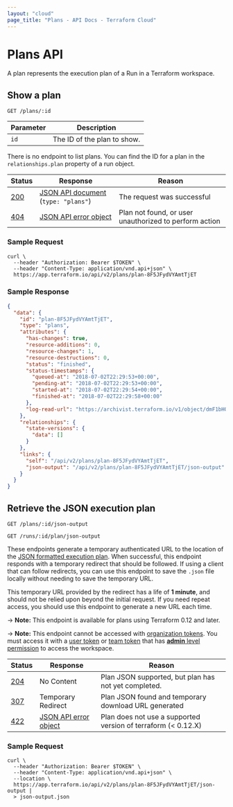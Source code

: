 ```yaml
---
layout: "cloud"
page_title: "Plans - API Docs - Terraform Cloud"
---
```


[200]: https://developer.mozilla.org/en-US/docs/Web/HTTP/Status/200
[201]: https://developer.mozilla.org/en-US/docs/Web/HTTP/Status/201
[202]: https://developer.mozilla.org/en-US/docs/Web/HTTP/Status/202
[204]: https://developer.mozilla.org/en-US/docs/Web/HTTP/Status/204
[307]: https://developer.mozilla.org/en-US/docs/Web/HTTP/Status/307
[400]: https://developer.mozilla.org/en-US/docs/Web/HTTP/Status/400
[401]: https://developer.mozilla.org/en-US/docs/Web/HTTP/Status/401
[403]: https://developer.mozilla.org/en-US/docs/Web/HTTP/Status/403
[404]: https://developer.mozilla.org/en-US/docs/Web/HTTP/Status/404
[409]: https://developer.mozilla.org/en-US/docs/Web/HTTP/Status/409
[412]: https://developer.mozilla.org/en-US/docs/Web/HTTP/Status/412
[422]: https://developer.mozilla.org/en-US/docs/Web/HTTP/Status/422
[429]: https://developer.mozilla.org/en-US/docs/Web/HTTP/Status/429
[500]: https://developer.mozilla.org/en-US/docs/Web/HTTP/Status/500
[504]: https://developer.mozilla.org/en-US/docs/Web/HTTP/Status/504
[JSON API document]: /docs/cloud/api/index.html#json-api-documents
[JSON API error object]: http://jsonapi.org/format/#error-objects

# Plans API

A plan represents the execution plan of a Run in a Terraform workspace.

## Show a plan

`GET /plans/:id`

Parameter | Description
----------|------------
`id`      | The ID of the plan to show.

There is no endpoint to list plans. You can find the ID for a plan in the
`relationships.plan` property of a run object.

Status  | Response                                | Reason
--------|-----------------------------------------|-------
[200][] | [JSON API document][] (`type: "plans"`) | The request was successful
[404][] | [JSON API error object][]               | Plan not found, or user unauthorized to perform action


### Sample Request

```shell
curl \
  --header "Authorization: Bearer $TOKEN" \
  --header "Content-Type: application/vnd.api+json" \
  https://app.terraform.io/api/v2/plans/plan-8F5JFydVYAmtTjET
```

### Sample Response

```json
{
  "data": {
    "id": "plan-8F5JFydVYAmtTjET",
    "type": "plans",
    "attributes": {
      "has-changes": true,
      "resource-additions": 0,
      "resource-changes": 1,
      "resource-destructions": 0,
      "status": "finished",
      "status-timestamps": {
        "queued-at": "2018-07-02T22:29:53+00:00",
        "pending-at": "2018-07-02T22:29:53+00:00",
        "started-at": "2018-07-02T22:29:54+00:00",
        "finished-at": "2018-07-02T22:29:58+00:00"
      },
      "log-read-url": "https://archivist.terraform.io/v1/object/dmF1bHQ6djE6OFA1eEdlSFVHRSs4YUcwaW83a1dRRDA0U2E3T3FiWk1HM2NyQlNtcS9JS1hHN3dmTXJmaFhEYTlHdTF1ZlgxZ2wzVC9kVTlNcjRPOEJkK050VFI3U3dvS2ZuaUhFSGpVenJVUFYzSFVZQ1VZYno3T3UyYjdDRVRPRE5pbWJDVTIrNllQTENyTndYd1Y0ak1DL1dPVlN1VlNxKzYzbWlIcnJPa2dRRkJZZGtFeTNiaU84YlZ4QWs2QzlLY3VJb3lmWlIrajF4a1hYZTlsWnFYemRkL2pNOG9Zc0ZDakdVMCtURUE3dDNMODRsRnY4cWl1dUN5dUVuUzdnZzFwL3BNeHlwbXNXZWRrUDhXdzhGNnF4c3dqaXlZS29oL3FKakI5dm9uYU5ZKzAybnloREdnQ3J2Rk5WMlBJemZQTg"
    },
    "relationships": {
      "state-versions": {
        "data": []
      }
    },
    "links": {
      "self": "/api/v2/plans/plan-8F5JFydVYAmtTjET",
      "json-output": "/api/v2/plans/plan-8F5JFydVYAmtTjET/json-output"
    }
  }
}
```

## Retrieve the JSON execution plan

`GET /plans/:id/json-output`

`GET /runs/:id/plan/json-output`

These endpoints generate a temporary authenticated URL to the location of the [JSON formatted execution plan](/docs/internals/json-format.html#format-summary).  When successful, this endpoint responds with a temporary redirect that should be followed.  If using a client that can follow redirects, you can use this endpoint to save the `.json` file locally without needing to save the temporary URL.

This temporary URL provided by the redirect has a life of **1 minute**, and should not be relied upon beyond the initial request.  If you need repeat access, you should use this endpoint to generate a new URL each time.

-> **Note:** This endpoint is available for plans using Terraform 0.12 and later.

-> **Note:** This endpoint cannot be accessed with [organization tokens](../users-teams-organizations/api-tokens.html#organization-api-tokens). You must access it with a [user token](../users-teams-organizations/users.html#api-tokens) or [team token](../users-teams-organizations/api-tokens.html#team-api-tokens) that has [**admin** level permission](../users-teams-organizations/permissions.html#admin) to access the workspace.

Status  | Response                  | Reason
--------|---------------------------|----------
[204][] | No Content                | Plan JSON supported, but plan has not yet completed.
[307][] | Temporary Redirect        | Plan JSON found and temporary download URL generated
[422][] | [JSON API error object][] | Plan does not use a supported version of terraform (< 0.12.X)

### Sample Request

```shell
curl \
  --header "Authorization: Bearer $TOKEN" \
  --header "Content-Type: application/vnd.api+json" \
  --location \
  https://app.terraform.io/api/v2/plans/plan-8F5JFydVYAmtTjET/json-output |
  > json-output.json
```
